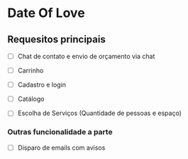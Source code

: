 
# Date Of Love

## Requesitos principais

- [ ] Chat de contato e envio de orçamento via chat
- [ ] Carrinho
- [ ] Cadastro e login
- [ ] Catálogo
- [ ] Escolha de Serviços (Quantidade de pessoas e espaço)


 ### Outras funcionalidade a parte

- [ ] Disparo de emails com avisos
